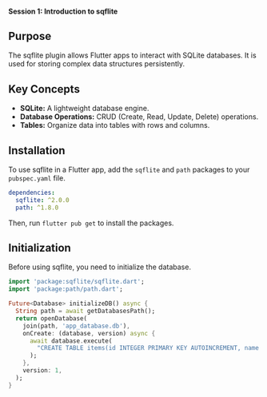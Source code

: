 #### Session 1: Introduction to sqflite 

## Purpose
The sqflite plugin allows Flutter apps to interact with SQLite databases. It is used for storing complex data structures persistently.

## Key Concepts
- **SQLite:** A lightweight database engine.
- **Database Operations:** CRUD (Create, Read, Update, Delete) operations.
- **Tables:** Organize data into tables with rows and columns.

## Installation
To use sqflite in a Flutter app, add the `sqflite` and `path` packages to your `pubspec.yaml` file.

```yaml
dependencies:
  sqflite: ^2.0.0
  path: ^1.8.0
```

Then, run `flutter pub get` to install the packages.

## Initialization
Before using sqflite, you need to initialize the database.

```dart
import 'package:sqflite/sqflite.dart';
import 'package:path/path.dart';

Future<Database> initializeDB() async {
  String path = await getDatabasesPath();
  return openDatabase(
    join(path, 'app_database.db'),
    onCreate: (database, version) async {
      await database.execute(
        "CREATE TABLE items(id INTEGER PRIMARY KEY AUTOINCREMENT, name TEXT, quantity INTEGER)",
      );
    },
    version: 1,
  );
}
```
